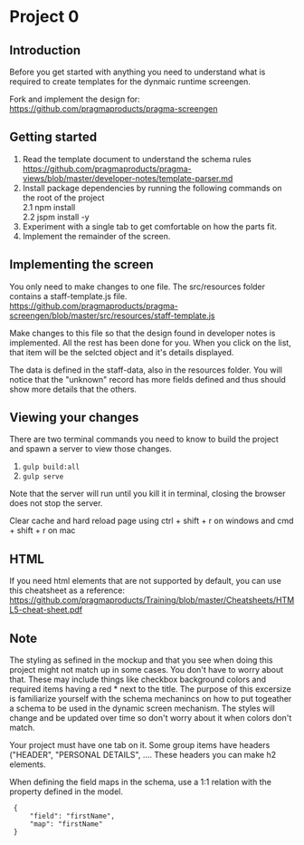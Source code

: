 # Project 0

## Introduction
 Before you get started with anything you need to understand what is required to create templates for the dynmaic runtime screengen.
 
 Fork and implement the design for:  
 https://github.com/pragmaproducts/pragma-screengen
 
 ## Getting started
 1. Read the template document to understand the schema rules  
 https://github.com/pragmaproducts/pragma-views/blob/master/developer-notes/template-parser.md
 1. Install package dependencies by running the following commands on the root of the project  
 2.1 npm install  
 2.2 jspm install -y
 1. Experiment with a single tab to get comfortable on how the parts fit.
 1. Implement the remainder of the screen.
 
 ## Implementing the screen
 You only need to make changes to one file.
 The src/resources folder contains a staff-template.js file.
 https://github.com/pragmaproducts/pragma-screengen/blob/master/src/resources/staff-template.js
 
 Make changes to this file so that the design found in developer notes is implemented.
 All the rest has been done for you. When you click on the list, that item will be the selcted object and it's details displayed.

 The data is defined in the staff-data, also in the resources folder. You will notice that the "unknown" record has more fields defined and thus should show more details that the others.
 
 ## Viewing your changes
 There are two terminal commands you need to know to build the project and spawn a server to view those changes.
 
 1. `gulp build:all`
 2. `gulp serve`
 
 Note that the server will run until you kill it in terminal, closing the browser does not stop the server.
 
 Clear cache and hard reload page using
 ctrl + shift + r on windows and 
 cmd + shift + r on mac
 
 ## HTML
 If you need html elements that are not supported by default, you can use this cheatsheet as a reference:  
 https://github.com/pragmaproducts/Training/blob/master/Cheatsheets/HTML5-cheat-sheet.pdf
 
## Note
The styling as sefined in the mockup and that you see when doing this project might not match up in some cases. 
You don't have to worry about that. These may include things like checkbox background colors and required items having a red * next to the title. The purpose of this excersize is familiarize yourself with the schema mechanincs on how to put togeather a schema to be used in the dynamic screen mechanism. The styles will change and be updated over time so don't worry about it when colors don't match.

Your project must have one tab on it.
Some group items have headers ("HEADER", "PERSONAL DETAILS", .... These headers you can make h2 elements.

When defining the field maps in the schema, use a 1:1 relation with the property defined in the model.
```
 {
     "field": "firstName",
     "map": "firstName"
 }
```


